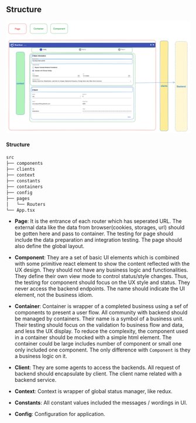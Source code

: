 ## Structure 

![img.png](./img.png)

#### Structure
```agsl
src
├── components
├── clients
├── context
├── constants
├── containers
├── config
├── pages
│   └── Routers
└── App.tsx
```

* **Page**: It is the entrance of each router which has seperated URL. The external data like the data from browser(cookies, storages, url) should be gotten here and pass to container. The testing for page should include the data preparation and integration testing. The page should also define the global layout.

* **Component**: They are a set of basic UI elements which is combined with some primitive react element to show the content reflected with the UX design. They should not have any business logic and functionalities. They define their own view mode to control status/style changes. Thus, the testing for component should focus on the UX style and status. They never access the backend endpoints. The name should indicate the UI element, not the business idiom. 

* **Container**: Container is wrapper of a completed business using a sef of components to present a user flow. All community with backend should be managed by containers. Their name is a symbol of a business unit. Their testing should focus on the validation fo business flow and data, and less the UX display. To reduce the complexity, the component used in a container should be mocked with a simple html element. The container could be large includes number of component or small one only included one component. The only difference with `Component` is they a business logic on it. 

* **Client**: They are some agents to access the backends. All request of backend should encapsulate by client. The client name related with a backend service.

* **Context**: Context is wrapper of global status manager, like redux. 

* **Constants**: All constant values included the messages / wordings in UI.  

* **Config**: Configuration for application.
